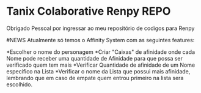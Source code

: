 # Tanix Colaborative Renpy REPO
Obrigado Pessoal por ingressar ao meu repositório de codigos para Renpy

#NEWS
Atualmente só temos o Affinity System com as seguintes features:

*Escolher o nome do personagem
*Criar "Caixas" de afinidade onde cada Nome pode receber uma quantidade de Afinidade para que possa ser verificado quem tem mais
*Verificar Quantidade de afinidade de um Nome específico na Lista
*Verificar o nome da Lista que possui mais afinidade, lembrando que em caso de empate quem entrou primeiro na lista sera escolhido.